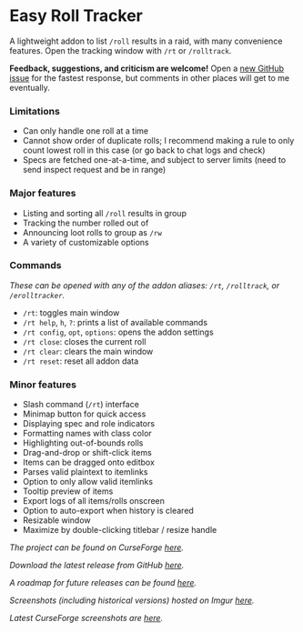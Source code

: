 # Easy Roll Tracker

A lightweight addon to list `/roll` results in a raid,
with many convenience features. Open the tracking window
with `/rt` or `/rolltrack`.

**Feedback, suggestions, and criticism are welcome!**
Open a [new GitHub issue][6] for the fastest response,
but comments in other places will get to me eventually.

### Limitations
- Can only handle one roll at a time
- Cannot show order of duplicate rolls; I recommend
making a rule to only count lowest roll in this case
(or go back to chat logs and check)
- Specs are fetched one-at-a-time, and subject to server
limits (need to send inspect request and be in range)

### Major features

- Listing and sorting all `/roll` results in group
- Tracking the number rolled out of
- Announcing loot rolls to group as `/rw`
- A variety of customizable options

### Commands

*These can be opened with any of the addon aliases:*
*`/rt`, `/rolltrack`, or `/erolltracker`.*

- `/rt`: toggles main window
- `/rt help`, `h`, `?`: prints a list of available commands
- `/rt config`, `opt`, `options`: opens the addon settings
- `/rt close`: closes the current roll
- `/rt clear`: clears the main window
- `/rt reset`: reset all addon data

### Minor features

- Slash command (`/rt`) interface
- Minimap button for quick access
- Displaying spec and role indicators
- Formatting names with class color
- Highlighting out-of-bounds rolls
- Drag-and-drop or shift-click items
- Items can be dragged onto editbox
- Parses valid plaintext to itemlinks
- Option to only allow valid itemlinks
- Tooltip preview of items
- Export logs of all items/rolls onscreen
- Option to auto-export when history is cleared
- Resizable window
- Maximize by double-clicking titlebar / resize handle

*The project can be found on CurseForge [here][1].*

*Download the latest release from GitHub [here][2].*

*A roadmap for future releases can be found [here][3].*

*Screenshots (including historical versions) hosted*
*on Imgur [here][4].*

*Latest CurseForge screenshots are [here][5].*

[1]: https://www.curseforge.com/wow/addons/easy-roll-tracker
[2]: https://github.com/ErythroGuild/EasyRollTracker/releases/latest
[3]: https://github.com/ErythroGuild/EasyRollTracker/milestones
[4]: https://imgur.com/a/AZu9CpG
[5]: https://www.curseforge.com/wow/addons/easy-roll-tracker/screenshots
[6]: https://github.com/ErythroGuild/EasyRollTracker/issues/new
